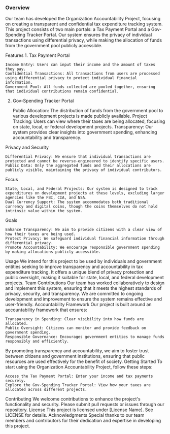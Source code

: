 <h3>Overview</h3>
<p>Our team has developed the Organization Accountability Project, focusing on creating a transparent and confidential tax expenditure tracking system. This project consists of two main portals: a Tax Payment Portal and a Gov-Spending Tracker Portal. Our system ensures the privacy of individual transactions using differential privacy, while making the allocation of funds from the government pool publicly accessible.</p>
Features
1. Tax Payment Portal

    Income Entry: Users can input their income and the amount of taxes they pay.
    Confidential Transactions: All transactions from users are processed using differential privacy to protect individual financial information.
    Government Pool: All funds collected are pooled together, ensuring that individual contributions remain confidential.

2. Gov-Spending Tracker Portal

    Public Allocation: The distribution of funds from the government pool to various development projects is made publicly available.
    Project Tracking: Users can view where their taxes are being allocated, focusing on state, local, or federal development projects.
    Transparency: Our system provides clear insights into government spending, enhancing accountability and transparency.

Privacy and Security

    Differential Privacy: We ensure that individual transactions are protected and cannot be reverse-engineered to identify specific users.
    Public Data: Only the aggregated funds and their allocations are publicly visible, maintaining the privacy of individual contributors.

Focus

    State, Local, and Federal Projects: Our system is designed to track expenditures on development projects at these levels, excluding larger agencies like the FBI, CIA, and NSA.
    Dual Currency Support: The system accommodates both traditional currency and digital coins, though the coins themselves do not hold intrinsic value within the system.

Goals

    Enhance Transparency: We aim to provide citizens with a clear view of how their taxes are being used.
    Protect Privacy: We safeguard individual financial information through differential privacy.
    Promote Accountability: We encourage responsible government spending by making allocations publicly accessible.

Usage
We intend for this project to be used by individuals and government entities seeking to improve transparency and accountability in tax expenditure tracking. It offers a unique blend of privacy protection and public oversight, making it suitable for state, local, and federal development projects.
Team Contributions
Our team has worked collaboratively to design and implement this system, ensuring that it meets the highest standards of privacy, security, and transparency. We are committed to ongoing development and improvement to ensure the system remains effective and user-friendly.
Accountability Framework
Our project is built around an accountability framework that ensures:

    Transparency in Spending: Clear visibility into how funds are allocated.
    Public Oversight: Citizens can monitor and provide feedback on government spending.
    Responsible Governance: Encourages government entities to manage funds responsibly and efficiently.

By promoting transparency and accountability, we aim to foster trust between citizens and government institutions, ensuring that public resources are used effectively for the benefit of society.
Getting Started
To start using the Organization Accountability Project, follow these steps:

    Access the Tax Payment Portal: Enter your income and tax payments securely.
    Explore the Gov-Spending Tracker Portal: View how your taxes are allocated across different projects.

Contributing
We welcome contributions to enhance the project's functionality and security. Please submit pull requests or issues through our repository.
License
This project is licensed under [License Name]. See LICENSE for details.
Acknowledgments
Special thanks to our team members and contributors for their dedication and expertise in developing this project.
